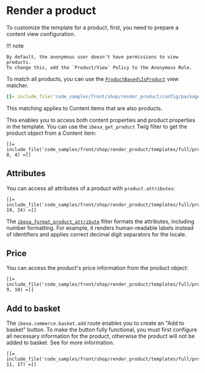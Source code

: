 # Render a product

To customize the template for a product, first, you need to prepare a content view configuration.

!!! note

    By default, the anonymous user doesn't have permissions to view products.
    To change this, add the `Product/View` Policy to the Anonymous Role.

To match all products, you can use the [`ProductBased\IsProduct`](../templates/view_matcher_reference.md#productbasedisproduct) view matcher.

``` yaml
[[= include_file('code_samples/front/shop/render_product/config/packages/views.yaml') =]]
```

This matching applies to Content items that are also products.

This enables you to access both content properties and product properties in the template.
You can use the `ibexa_get_product` Twig filter to get the product object from a Content item:

``` html+twig
[[= include_file('code_samples/front/shop/render_product/templates/full/product.html.twig', 0, 4) =]]
```

## Attributes

You can access all attributes of a product with `product.attributes`:

``` html+twig
[[= include_file('code_samples/front/shop/render_product/templates/full/product.html.twig', 19, 24) =]]
```

The [`ibexa_format_product_attribute`](../twig_function_reference/product_twig_functions.md#ibexaformatproductattribute) filter formats the attributes, including number formatting.
For example, it renders human-readable labels instead of identifiers and applies correct decimal digit separators for the locale.

## Price

You can access the product's price information from the product object:

``` html+twig
[[= include_file('code_samples/front/shop/render_product/templates/full/product.html.twig', 9, 10) =]]
```

## Add to basket

The `ibexa.commerce.basket.add` route enables you to create an "Add to basket" button.
To make the button fully functional, you must first configure all necessary information for the product, otherwise the product will not be added to basket.
See []() for more information.

``` html+twig
[[= include_file('code_samples/front/shop/render_product/templates/full/product.html.twig', 11, 17) =]]
```
